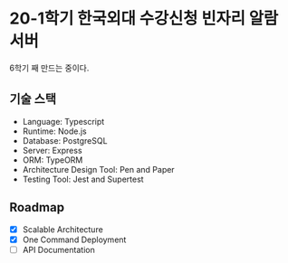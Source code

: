 # 20-1학기 한국외대 수강신청 빈자리 알람 서버

6학기 째 만드는 중이다.

## 기술 스택

- Language: Typescript
- Runtime: Node.js
- Database: PostgreSQL
- Server: Express
- ORM: TypeORM
- Architecture Design Tool: Pen and Paper
- Testing Tool: Jest and Supertest

## Roadmap

- [x] Scalable Architecture
- [x] One Command Deployment
- [ ] API Documentation
